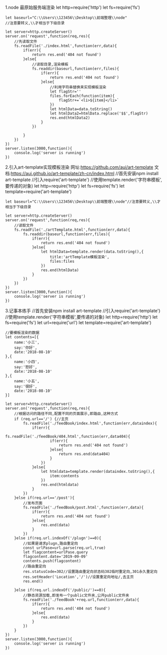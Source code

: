 1.node 最原始服务端渲染
	let http=require('http')
	let fs=require('fs')

	let baseurl="C:\\Users\\123456\\Desktop\\前端整理\\node"
	//注意要转义,\\才相当于下级目录

	let server=http.createServer()
	server.on('request',function(req,res){
		//先读取文件
		fs.readFile('./index.html',function(err,data){
			if(err){
				return res.end('404 not found')
			}else{
				//读取目录,渲染模板
				fs.readdir(baseurl,function(err,files){
					if(err){
						return res.end('404 not found')
					}else{
						//利用字符串替换来实现模板渲染
						let flagStr=''
						files.forEach(function(item){
							flagStr+=`<li>${item}</li>`
						})
						let htmlData=data.toString()
						let htmlData2=htmlData.replace('$$',flagStr)
						res.end(htmlData2)
					}
				})
				
			}
		})
	})
	server.listen(3000,function(){
		console.log('server is running')
	})
2.引入art-template实现模板渲染
	网址:https://github.com/aui/art-template
	文档:https://aui.github.io/art-template/zh-cn/index.html
	//首先安装npm install art-template
	//引入require('art-template')
	//使用template.render('字符串模板',要传递的对象)
	let http=require('http')
	let fs=require('fs')
	let template=require('art-template')

	let baseurl="C:\\Users\\123456\\Desktop\\前端整理\\node"//注意要转义,\\才相当于下级目录

	let server=http.createServer()
	server.on('request',function(req,res){
		//读取文件
		fs.readFile('./artTemplate.html',function(err,data){
			fs.readdir(baseurl,function(err,files){
				if(err){
					return res.end('404 not found')
				}else{
					let htmlData=template.render(data.toString(),{
						title:'artTemplate模板渲染',
						files:files
					})
					res.end(htmlData)
				}
			})
		})
	})
	server.listen(3000,function(){
		console.log('server is running')
	})
3.记事本练手
	//首先安装npm install art-template
	//引入require('art-template')
	//使用template.render('字符串模板',要传递的对象)
	let http=require('http')
	let fs=require('fs')
	let url=require('url')
	let template=require('art-template')

	//要模板渲染的数据
	let contents=[{
		name:'小三',
		say:'你好',
		date:'2018-08-10'
	},{
		name:'小四',
		say:'怒好',
		date:'2018-08-10'
	},{
		name:'小五',
		say:'很好',
		date:'2018-08-10'
	}]

	let server=http.createServer()
	server.on('request',function(req,res){
		//根据访问的路径不同,配置不同的页面展示,即路由,这种方式
		if (req.url=='/') {//主页
			fs.readFile('./feedBook/index.html',function(err,dataindex){
				if(err){
					fs.readFile('./feedBook/404.html',function(err,data404){
						if(err){
							return res.end('404 not found')
						}else{
							return res.end(data404)
						}
					})
				}else{
					let htmldata=template.render(dataindex.toString(),{
						item:contents
					})
					res.end(htmldata)
				}
			})
		}else if(req.url=='/post'){
			//发布页面
			fs.readFile('./feedBook/post.html',function(err,data){
				if(err){
					return res.end('404 not found')
				}else{
					res.end(data)
				}
			})
		}else if(req.url.indexOf('/plugn')==0){
			//如果是请求plugn,路由重定向
			const urlPase=url.parse(req.url,true)
			let flagcontent=urlPase.query
			flagcontent.date='2019-09-09'
			contents.push(flagcontent)
			//路由重定向
			res.statusCode=302//设置路由重定向状态码302临时重定向,301永久重定向
			res.setHeader('Location','/')//设置重定向地址/,去主页
			res.end()
			
		}else if(req.url.indexOf('/public/')==0){
			//静态资源加载,即发布一个public文件夹,公开public文件夹
			fs.readFile('./feedBook'+req.url,function(err,data){
				if(err){
					return res.end('404 not found')
				}else{
					res.end(data)
				}
			})
		}
	})
	server.listen(3000,function(){
		console.log('server is running')
	})